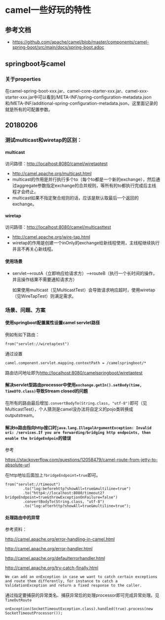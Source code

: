 # camel一些好玩的特性
## 参考文档
* https://github.com/apache/camel/blob/master/components/camel-spring-boot/src/main/docs/spring-boot.adoc

## springboot与camel
### 关于properties
在camel-spring-boot-xxx.jar、camel-core-starter-xxx.jar、camel-xxx-starter-xxx.jar中可以看到/META-INF/spring-configuration-metadata.json和/META-INF/additional-spring-configuration-metadata.json，这里面记录的就是所有的可配置参数。

## 20180206
### 测试multicast和wiretap的区别：
#### multicast
访问路径：<http://localhost:8080/camel/wiretaptest>
* <http://camel.apache.org/multicast.html>
* multicast的作用是并行执行多个to（每个to都是一个新的exchange），然后通过aggregate参数指定exchange的合并规则，等所有的to都执行完成后主线程才会终止。
* multicast如果不指定聚合规则的话，应该是默认取最后一个返回的exchange。

#### wiretap
访问路径：<http://localhost:8080/camel/multicasttest>
* <http://camel.apache.org/wire-tap.html>
* wiretap的作用是创建一个inOnly的exchange给新线程使用，主线程继续执行并且不再关心新线程。

#### 使用场景
* servlet-->routA（立即响应给请求方）-->routeB（执行一个长时间的操作，并且操作结果不需要通知请求方）

  如果使用multicast（见MulticastTest）会导致请求响应超时，使用wiretap（见WireTapTest）则满足需求。

### 场景、问题、方案
#### 使用springboot配置属性设置camel servlet路径
例如有如下路由：
	
	from("servlet://wiretaptest")

通过设置

	camel.component.servlet.mapping.contextPath = /camelspringboot/*
	
路由访问地址即为<http://localhost:8080/camelspringboot/wiretaptest>

#### 解决servlet型路由processor中使用`exchange.getIn().setBody(time, TimeDTO.class)`导致Stream closed的问题
在所有的路由最后增加`.convertBodyTo(String.class, "utf-8")`即可（见MulticastTest），个人猜测是camel没办法将自定义的pojo类转换成outputstream。
#### 解决to路由指向http接口时`java.lang.IllegalArgumentException: Invalid uri: /services.If you are forwarding/bridging http endpoints, then enable the bridgeEndpoin`的错误
参考

<https://stackoverflow.com/questions/12058479/camel-route-from-jetty-to-absolute-url>

在http地址后面加上`?bridgeEndpoint=true`即可。

	from("servlet://timeout")
	        .to("log:beforehttp?showAll=true&multiline=true")
			.to("http4://localhost:8080/timeout2?bridgeEndpoint=true&throwExceptionOnFailure=false")
	        .convertBodyTo(String.class, "utf-8")
	        .to("log:afterhttp?showAll=true&multiline=true");

#### 处理路由中的异常
参考资料：

<http://camel.apache.org/error-handling-in-camel.html>

<http://camel.apache.org/error-handler.html>

<http://camel.apache.org/defaulterrorhandler.html>

<http://camel.apache.org/try-catch-finally.html>

`We can add an onException in case we want to catch certain exceptions and route them differently, for instance to catch a ValidationException and return a fixed response to the caller.`

通过指定要捕获的异常类名、捕获异常后的处理processor即可完成异常处理。见`TimeOutRoute`

	onException(SocketTimeoutException.class).handled(true).process(new SocketTimeoutProcessor());
	
	
	
	
	